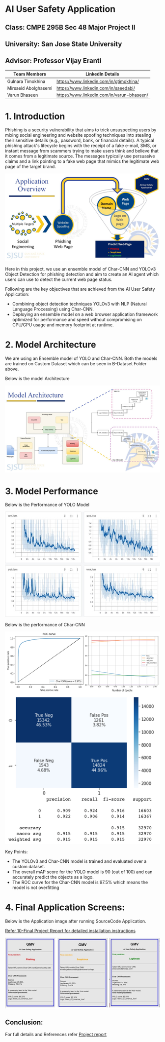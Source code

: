 # AI User Safety Application
## Class: CMPE 295B Sec 48 Major Project II
## University: San Jose State University 
## Advisor: Professor Vijay Eranti

| Team Members | LinkedIn Details |
| ------------ | ----- |
| Gulnara Timokhina | https://www.linkedin.com/in/gtimokhina/ |
|Mirsaeid Abolghasemi | https://www.linkedin.com/in/saeedabi/ |
| Varun Bhaseen | https://www.linkedin.com/in/varun-bhaseen/ |

# 1. Introduction

Phishing is a security vulnerability that aims to trick unsuspecting users by mixing social engineering and website spoofing techniques into stealing their sensitive details (e.g., password, bank, or financial details). A typical phishing attack's lifecycle begins with the receipt of a fake e-mail, SMS, or instant message from scammers trying to make users think and believe that it comes from a legitimate source. The messages typically use persuasive claims and a link pointing to a fake web page that mimics the legitimate web page of the target brand.

![Application_Overview](https://github.com/GPSV-Project/AI-User-Safety-Application/blob/master/E-%20Images/Application_Overview.jpg)

Here in this project, we use an ensemble model of Char-CNN and YOLOv3 Object Detection for phishing detection and aim to create an AI agent which users can use to detect the current web page status. 


Following are the key objectives that are achieved from the AI User Safety Application:  
*  Combining object detection techniques YOLOv3 with NLP (Natural Language Processing) using Char-CNN.
*  Deploying an ensemble model on a web browser application framework optimized for performance and speed without compromising on CPU/GPU usage and memory footprint at runtime.

# 2. Model Architecture

We are using an Ensemble model of YOLO and Char-CNN. Both the models are trained on Custom Dataset which can be seen in B-Dataset Folder above.

Below is the model Architecture

![Model_Architecture](https://github.com/GPSV-Project/AI-User-Safety-Application/blob/master/E-%20Images/Model_Architecture.jpg)


# 3. Model Performance

Below is the Performance of YOLO Model

![YOLO_Performance](https://github.com/GPSV-Project/AI-User-Safety-Application/blob/master/E-%20Images/YOLO_Model_Performance.jpg)

Below is the performance of Char-CNN

![Char-CNN_Performance](https://github.com/GPSV-Project/AI-User-Safety-Application/blob/master/E-%20Images/Char-CNN_Model_Performance.png)

Key Points:

* The YOLOv3 and Char-CNN model is trained and evaluated over a custom dataset.
* The overall mAP score for the YOLO model is 90 (out of 100) and can accurately predict the objects as a logo. 
* The ROC curve for the Char-CNN model is 97.5% which means the model is not overfitting

# 4. Final Application Screens:

Below is the Application image after running SourceCode Application.

[Refer 10-Final Project Report for detailed installation instructions](https://github.com/GPSV-Project/AI-User-Safety-Application/blob/master/10-Final%20Report%20Submission/295B%20Final%20Report-Eranti_Vijay-01-AI%20User%20Safety%20Application.pdf)

![GMV AI User Safety Application Chrome Plugin Screen Shot](https://github.com/GPSV-Project/AI-User-Safety-Application/blob/master/E-%20Images/GMV_AI_USER_Safety_Application.jpg)

## Conclusion:

For full details and References refer [Project report](https://github.com/GPSV-Project/AI-User-Safety-Application/blob/master/10-Final%20Report%20Submission/295B%20Final%20Report-Eranti_Vijay-01-AI%20User%20Safety%20Application.pdf)
